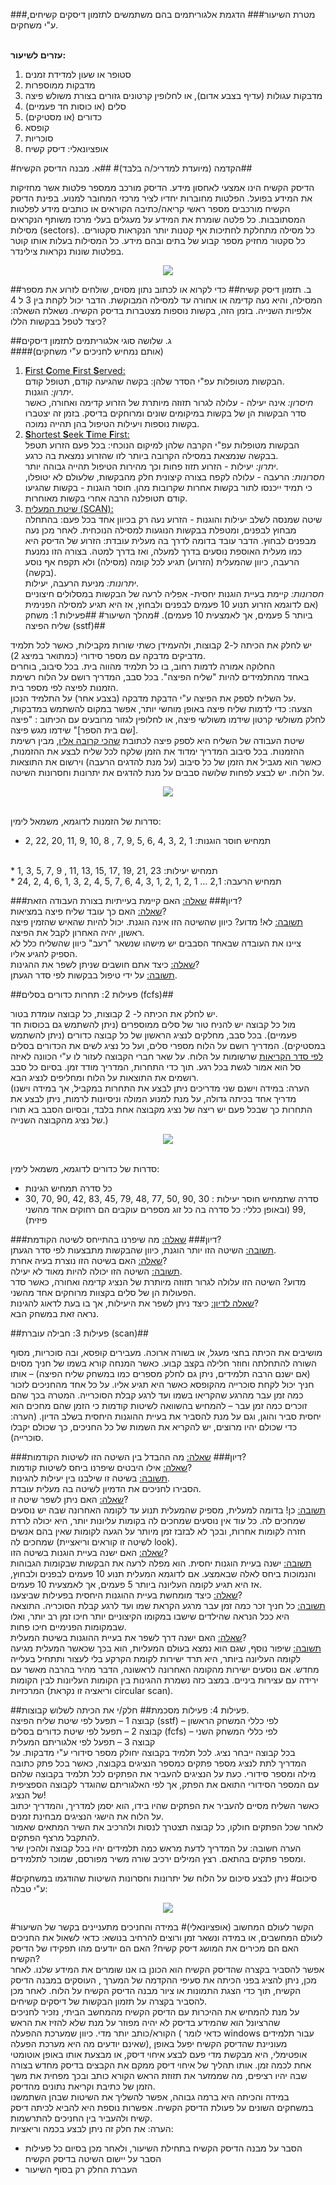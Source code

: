###מטרת השיעור###
  הדגמת אלגוריתמים בהם משתמשים לתזמון דיסקים קשיחים, ע"י משחקים.
<br><br>

**עזרים לשיעור:**
 1. סטופר או שעון למדידת זמנים
 2. מדבקות ממוספרות
 3. מדבקות עגולות (עדיף בצבע אדום), או לחלופין קרטונים גזורים בצורת משולש פיצה
 4. סלים (או כוסות חד פעמיים)
 5. כדורים (או מסטיקים)
 6. קופסא
 7. סוכריות
 8. אופציונאלי: דיסק קשיח

#הקדמה (מיועדת למדריכ/ה בלבד)#
##א. מבנה הדיסק הקשיח##

הדיסק הקשיח הינו אמצעי לאחסון מידע. הדיסק מורכב ממספר פלטות אשר מחזיקות את המידע בפועל. הפלטות מחוברות יחדיו לציר מרכזי המחובר למנוע. בפינת הדיסק הקשיח מורכבים מספר ראשי קריאה/כתיבה הקוראים או
כותבים מידע לפלטות המסתובבות.
כל פלטה שומרת את המידע על מעגלים בעלי מרכז משותף הנקראים מסילות (sectors).
כל מסילה מתחלקת לחתיכות אף קטנות יותר הנקראות סקטורים. כל סקטור מחזיק מספר קבוע של בתים ובהם מידע. כל המסילות בעלות אותו קוטר בפלטות שונות נקראות
צילינדר.
<div id="container" align="center">
<img class="img-responsive" src="disk-scheduling/img01.png" />
<br>
</div>

##ב. תזמון דיסק קשיח##
כדי לקרוא או לכתוב נתון מסוים, שולחים לזרוע את מספר המסילה, והיא נעה קדימה או אחורה עד למסילה המבוקשת. הדבר יכול לקחת בין 3 ל 4 אלפיות השנייה. בזמן הזה, בקשות נוספות מצטברות בדיסק הקשיח.
נשאלת השאלה: כיצד לטפל בבקשות הללו?

##ג. שלושה סוגי אלגוריתמים לתזמון דיסקים <br>
####(אותם נמחיש לחניכים ע"י משחקים)
1. <u>**F**irst **C**ome **F**irst **S**erved:</u><br>
הבקשות מטופלות עפ"י הסדר שלהן: בקשה שהגיעה
קודם, תטופל קודם.<br>
_יתרון:_ הוגנות. <br>
_חיסרון:_ אינה יעילה -  עלולה לגרור תזוזה מיותרת של הזרוע קדימה ואחורה, כאשר סדר
הבקשות הן של בקשות במיקומים שונים ומרוחקים בדיסק. בזמן זה יצטברו בקשות נוספות ויעילות הטיפול בהן תהייה נמוכה.
2. <u>**S**hortest **S**eek **T**ime **F**irst:</u><br>
הבקשות מטופלות עפ"י הקרבה שלהן למיקום הנוכחי: בכל פעם הזרוע תטפל בבקשה שנמצאת במסילה הקרובה ביותר לזו שהזרוע נמצאת בה כרגע.<br>
_יתרון:_ יעילות - הזרוע תזוז פחות וכך מהירות הטיפול   תהייה גבוהה יותר.<br>
_חסרונות:_ הרעבה - עלולה לקפח בצורה קיצונית חלק מהבקשות, שלעולם לא
יטופלו, כי תמיד ייכנסו לתור בקשות אחרות שקרובות מהן.
חוסר הוגנות - בקשות שהגיעו קודם תטופלנה הרבה אחרי בקשות מאוחרות.
3. <u> שיטת המעלית (SCAN): </u><br>
שיטה שמנסה לשלב יעילות והוגנות - הזרוע נעה רק בכיוון אחד בכל פעם: בהתחלה מבחוץ לבפנים, ומטפלת בבקשות הנוגעות למסילה הנוכחית. לאחר מכן נעה מבפנים לבחוץ. הדבר עובד בדומה לדרך בה מעלית עובדת: הזרוע של הדיסק היא כמו מעלית האוספת נוסעים בדרך למעלה, ואז בדרך למטה. בצורה הזו נמנעת הרעבה, כיוון שהמעלית (הזרוע) תגיע לכל קומה
(מסילה) ולא תקפח אף נוסע (בקשה).<br>
 _יתרונות:_ מניעת הרעבה, יעילות.<br>
 _חסרונות:_ קיימת בעיית הוגנות יחסית- אפליה לרעה של הבקשות במסלולים חיצוניים
(אם לדוגמא הזרוע תנוע 10 פעמים לבפנים ולבחוץ, אז היא תגיע למסילה הפנימית  ביותר 5 פעמים, אך לאמצעית 10 פעמים).
#מהלך השיעור#
##פעילות 1: משחק שליח הפיצה (sstf)##

יש לחלק את הכיתה ל-2 קבוצות, ולהעמידן כשתי שורות מקבילות, כאשר לכל תלמיד מדביקים מדבקה עם מספר סידורי (כמתואר במיצג 2). <br>החלוקה אמורה לדמות רחוב, בו כל תלמיד מהווה בית. בכל סיבוב, בוחרים <br>באחד מהתלמידים להיות "שליח הפיצה".
בכל סבב, המדריך רושם על הלוח רשימת הזמנות לפיצה לפי מספר בית. <br>על השליח לספק את הפיצה ע"י הדבקת מדבקה (בצבע אחר) על התלמיד הנכון. <br>הצעה: כדי לדמות שליח פיצה באופן מוחשי יותר, אפשר במקום להשתמש במדבקות, לחלק משולשי קרטון שידמו משולשי פיצה, או לחלופין לגזור מרובעים עם הכיתוב : "פיצה [שם בית הספר]" שידמו מגש פיצה.<br>
שיטת העבודה של השליח היא לספק פיצה לכתובת <u>שהכי קרובה אליו</u>, מבין רשימת ההזמנות. בכל סיבוב המדריך ימדוד את הזמן שלקח לכל שליח לבצע את ההזמנות, כאשר הוא מגביל את הזמן של כל סיבוב (על מנת להדגים הרעבה) וירשום את התוצאות על הלוח. יש לבצע לפחות שלושה סבבים על מנת להדגים את יתרונות וחסרונות השיטה.
<div id="container" align="center">
<img class="img-responsive" src="disk-scheduling/img02.png" />
<br>
</div>

 <br>סדרות של הזמנות לדוגמא, משמאל לימין:

* תמחיש חוסר הוגנות: 1 ,2 ,3 ,4 ,6 ,5 ,9 ,7 ,
8 ,10 ,9 ,11 ,20 ,22 ,2
<br>
* תמחיש יעילות: 23 ,21 ,19 ,17 ,15 ,13 ,11 ,
  9 ,7 ,5 ,3 ,1
<br>
* תמחיש הרעבה: 2,1 ... 1 ,2 ,1 ,2 ,1 ,3 ,4 ,6 ,7 ,5 ,4 ,2 ,3 ,1 ,6 ,4 ,2 ,24

###דיון###
<u>שאלה:</u> האם קיימת בעייתיות בצורת העבודה הזאת?<br>
<u>שאלה:</u> האם כך עובד שליח פיצה במציאות? <br>
<u>תשובה:</u> לא! מדוע? כיוון שהשיטה הזו אינה הוגנת. יכול להיות שהאיש שהזמין פיצה ראשון,
יהיה האחרון לקבל את הפיצה. <br>
ציינו את העובדה שבאחד הסבבים יש מישהו שנשאר
"רעב" כיוון שהשליח כלל לא הספיק להגיע אליו.
<br>
<u>שאלה:</u> כיצד אתם חושבים שניתן לשפר את ההגינות?<br>
<u>תשובה:</u> על ידי טיפול בבקשות לפי סדר הגעתן.

##פעילות 2: תחרות כדורים בסלים (fcfs)##

יש לחלק את הכיתה ל- 2 קבוצות, כל קבוצה עומדת בטור. <br>מול כל קבוצה יש להניח טור של סלים ממוספרים (ניתן להשתמש גם בכוסות חד פעמיים). בכל סבב, מחלקים לנציג הראשון של כל קבוצה כדורים (ניתן להשתמש במסטיקים). המדריך רושם על הלוח מספרי סלים, ועל כל נציג לשים את הכדורים בסלים <u>לפי סדר הקריאות</u> שרשומות על הלוח. על שאר חברי הקבוצה לעזור לו ע"י הכוונה לאיזה סל הוא אמור לגשת בכל רגע. תוך כדי התחרות, המדריך מודד זמן. בסיום כל סבב רושמים את התוצאות על הלוח ומחליפים לנציג הבא.<br>
(הערה: במידה וישנם שני מדריכים ניתן לבצע את התחרות במקביל, אך במידה וישנו מדריך אחד בכיתה גדולה, על מנת למנוע המולה וניסיונות לרמות, ניתן לבצע את התחרות כך שבכל פעם יש ריצה של נציג מקבוצה אחת בלבד, ובסיום הסבב בא תורו של נציג מהקבוצה השנייה.)<br>
<div id="container" align="center">
<img class="img-responsive" src="disk-scheduling/img03.png" />
<br>
</div>

 <br>סדרות של כדורים לדוגמא, משמאל לימין:

* כל סדרה תמחיש הגינות
* סדרה שתמחיש חוסר יעילות : 30 ,90 ,50 ,77 ,48 ,79 ,45 ,83 ,42 ,90 ,70 ,30 ,99
(ובאופן כללי: כל סדרה בה כל זוג מספרים עוקבים הם
רחוקים אחד מהשני פיזית)

###דיון###
<u>שאלה:</u> מה שיפרנו בהתייחס לשיטה הקודמת?<br>
<u>תשובה:</u> השיטה הזו יותר הוגנת, כיוון שהבקשות מתבצעות לפי סדר הגעתן.<br>
<u>שאלה:</u> האם בשיטה הזו נוצרת בעיה אחרת?<br>
<u>תשובה:</u> השיטה הזו יכולה להיות מאוד לא יעילה.<br>
מדוע? השיטה הזו עלולה לגרור תזוזה מיותרת של הנציג קדימה ואחורה, כאשר סדר הפעולות הן של סלים בקצוות מרוחקים אחד מהשני.
<br>
<u>שאלה לדיון:</u> כיצד ניתן לשפר את היעילות, אך בו בעת לדאוג להגינות?<br>
נראה זאת במשחק הבא.

##פעילות 3: חבילה עוברת   (scan)##

מושיבים את הכיתה בחצי מעגל, או בשורה ארוכה. מעבירים קופסא, ובה סוכריות, מסוף השורה להתחלתה וחוזר חלילה בקצב קבוע. כאשר המנחה קורא בשמו של חניך מסוים (אם ישנם הרבה תלמידים, ניתן גם לחלק מספרים כמו במשחק שליח הפיצה) – אותו חניך יכול לקחת סוכרייה מהקופסא כאשר היא תגיע אליו. על כל אחד מהחניכים לזכור כמה זמן עבר מהרגע שהקריאו בשמו ועד לרגע קבלת הסוכרייה. המטרה בכך שהם זוכרים כמה זמן עבר – להמחיש בהשוואה לשיטות קודמות כי הזמן שהם מחכים הוא יחסית סביר והוגן, וגם על מנת להסביר את בעיית ההוגנות היחסית בשלב הדיון. (הערה: כדי שכולם יהיו מרוצים, יש להקריא את השמות של כל החניכים, כך שכולם יקבלו סוכרייה).

###דיון###
<u>שאלה:</u> מה ההבדל בין השיטה הזו לשיטות הקודמות?<br>
<u>שאלה:</u> אילו היבטים שיפרנו ביחס לשיטות קודמות?<br>
<u>תשובה:</u> בשיטה זו שילבנו בין יעילות להגינות.<br>
הסבירו לחניכים את הדמיון לשיטה בה מעלית עובדת.
<br>
<u>שאלה:</u> האם ניתן לשפר שיטה זו?<br>
<u>תשובה:</u> כן! בדומה למעלית, מספיק שהמעלית תנוע עד לקומה האחרונה שבה יש נוסעים
שמחכים לה. כל עוד אין נוסעים שמחכים לה בקומות עליונות יותר, היא יכולה לרדת חזרה  לקומות אחרות, ובכך לא לבזבז זמן מיותר על הגעה לקומות שאין בהם אנשים שמחכים לה
(לשיטה זו קוראים וריאציית look).
<br>
<u>שאלה:</u> האם ישנה בעיית הוגנות בשיטה הזו?<br>
<u>תשובה:</u> ישנה בעיית הוגנות יחסית. הוא מפלה לרעה את הבקשות שבקומות הגבוהות והנמוכות
ביחס לאלה שבאמצע. אם לדוגמא המעלית תנוע 10 פעמים לבפנים ולבחוץ, אז היא תגיע לקומה  העליונה ביותר 5 פעמים, אך לאמצעית 10 פעמים.<br>
<u>שאלה:</u> כיצד מומחשת בעיית ההוגנות היחסית בפעילות שביצענו?<br>
<u>תשובה:</u> כל חניך זכר כמה זמן עבר מרגע הקראת שמו ועד לרגע קבלת הסוכריה. התוצאה היא
ככל הנראה שהילדים שישבו במקומו הקיצוניים יותר חיכו זמן רב יותר, ואלו שבמקומות הפנימיים חיכו פחות.<br>
<u>שאלה:</u> האם ישנה דרך לשפר את בעיית ההוגנות בשיטת המעלית?<br>
<u>תשובה:</u>  שיפור נוסף, שגם הוא נמצא בעולם המעליות, הוא בכך שכאשר המעלית מגיעה לקומה
העליונה ביותר, היא תרד ישירות לקומת הקרקע בלי לעצור ותתחיל בעלייה מחדש. אם נוסעים  ישירות מהקומה האחרונה לראשונה, הדבר מהיר בהרבה מאשר עם ירידה עם עצירות ביניים. במצב כזה נשמרת ההגינות בין הקומות העליונות לבין הקומות המרכזיות
(וריאציה זו נקראת circular scan).
<br>

##פעילות 4: פעילות מסכמת##
חלק/י את הכיתה לשלוש קבוצות.
<br>
קבוצה 1 – תפעל לפי שיטת שליח הפיצה (sstf) – לפי כללי המשחק הראשון
<br>
קבוצה 2 – תפעל לפי שיטת כדורים בסלים (fcfs) – לפי כללי המשחק השני
<br>
קבוצה 3 – תפעל לפי אלגוריתם המעלית
<br>
בכל קבוצה ייבחר נציג. לכל תלמיד בקבוצה יחולק מספר סידורי ע"י מדבקות.
על המדריך לתת לנציג מספר פתקים כמספר הנציגים בקבוצה, כאשר בכל פתק כתובה מילה ומספר סידורי. כעת על הנציגים להעביר את הפתקים לכל תלמיד בקבוצה שלהם עם המספר הסידורי התואם את הפתק, אך לפי האלגוריתם שהוגדר לקבוצה הספציפית של הנציג!
<br>
כאשר השליח מסיים להעביר את הפתקים שהיו בידו, הוא יסמן למדריך, והמדריך יכתוב על הלוח את הישגי הנציגים מבחינת זמנים.
<br>
לאחר שכל הפתקים חולקו, כל קבוצה תצטרך לנסות ולהרכיב את השיר המתאים שאמור להתקבל מרצף הפתקים.
<br>
הערה חשובה: על המדריך לדעת מראש כמה תלמידים יהיו בכל קבוצה ולהכין שיר ומספר פתקים בהתאם. רצץ המילים ירכיב שורה משיר מפורסם, שמוכר לתלמידים.

#סיכום#
ניתן לבצע סיכום על הלוח של יתרונות וחסרונות השיטות שהודגמו במשחקים ע"י טבלה:
<br>
<div id="container" align="center">
<img class="img-responsive" src="disk-scheduling/img04.png" />
<br>
</div>

#הקשר לעולם המחשוב (אופציונאלי)#
במידה והחניכים מתעניינים בקשר של השיעור לעולם המחשבים, או במידה ונשאר זמן ורוצים להרחיב בנושא: כדאי לשאול
את החניכים האם הם מכירים את המושג דיסק קשיח? האם הם יודעים מהו תפקידו של הדיסק הקשיח?
<br>
אפשר להסביר בקצרה שהדיסק הקשיח הוא הכונן בו אנו שומרים את המידע שלנו. לאחר מכן, ניתן להציג בפני הכיתה את סעיפי ההקדמה של המערך , העוסקים במבנה הדיסק הקשיח, תוך כדי הצגת התמונות או ציור מבנה הדיסק הקשיח על הלוח. לאחר מכן להסביר בקצרה על תזמון הבקשות של דיסקים קשיחים.
<br>
על מנת להמחיש את ההיכרות עם הדיסק הקשיח מהמחשב הביתי, נזכיר לחניכים שהרציונל הוא שהמידע בדיסק לא יהיה מפוזר על מנת שלא להזיז את הראש הקורא/כותב יותר מדי. כיוון
שמערכת ההפעלה ( כדאי לומר windows עבור תלמידים שאינם יודעים מה היא מערכת הפעלה), מעוניינת שהדיסק הקשיח יפעל באופן אופטימלי, היא מבקשת מדי פעם לבצע איחוי דיסק, או מבצעת אותו באופן אוטומטי אחת לכמה זמן. אותו תהליך של איחוי דיסק ממקם את הקבצים בדיסק מחדש בצורה שבה יהיו רציפים, מה שממזער את תזוזת הראש הקורא כותב ובכך מפחית את משך הזמן של כתיבת וקריאת נתונים מהדיסק.
<br>
במידה והכיתה היא ברמה גבוהה, אפשר להשליך את השיטות שבהן השתמשנו במשחקים השונים על פעולת הדיסק הקשיח. אפשרות נוספת היא להביא לכיתה דיסק קשיח ולהעביר בין החניכים להתרשמות.
<br>
הערה: את חלק זה ניתן לבצע בכמה וריאציות:
<br>
* הסבר על מבנה הדיסק הקשיח בתחילת השיעור, ולאחר מכן בסיום כל פעילות הסבר על
יישום השיטה בדיסק הקשיח
* העברת החלק רק בסוף השיעור
